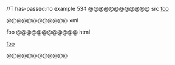 //T has-passed:no
example 534
@@@@@@@@@@@@ src
[foo][]

[foo]: /url1
@@@@@@@@@@@@ xml
<?xml version="1.0" encoding="UTF-8"?>
<!DOCTYPE document SYSTEM "CommonMark.dtd">
<document xmlns="http://commonmark.org/xml/1.0">
  <paragraph>
    <link destination="/url1" title="">
      <text>foo</text>
    </link>
  </paragraph>
</document>
@@@@@@@@@@@@ html
<p><a href="/url1">foo</a></p>
@@@@@@@@@@@@
